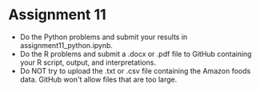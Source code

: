 # Assignment 11

* Do the Python problems and submit your results in assignment11_python.ipynb.
* Do the R problems and submit a .docx or .pdf file to GitHub containing your R script, output, and interpretations.
* Do NOT try to upload the .txt or .csv file containing the Amazon foods data.  GitHub won't allow files that are too large.
